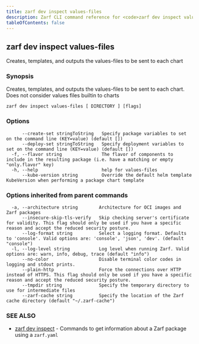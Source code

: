 ```yaml
---
title: zarf dev inspect values-files
description: Zarf CLI command reference for <code>zarf dev inspect values-files</code>.
tableOfContents: false
---
```


<!-- Page generated by Zarf; DO NOT EDIT -->

## zarf dev inspect values-files

Creates, templates, and outputs the values-files to be sent to each chart

### Synopsis

Creates, templates, and outputs the values-files to be sent to each chart. Does not consider values files builtin to charts

```
zarf dev inspect values-files [ DIRECTORY ] [flags]
```

### Options

```
      --create-set stringToString   Specify package variables to set on the command line (KEY=value) (default [])
      --deploy-set stringToString   Specify deployment variables to set on the command line (KEY=value) (default [])
  -f, --flavor string               The flavor of components to include in the resulting package (i.e. have a matching or empty "only.flavor" key)
  -h, --help                        help for values-files
      --kube-version string         Override the default helm template KubeVersion when performing a package chart template
```

### Options inherited from parent commands

```
  -a, --architecture string        Architecture for OCI images and Zarf packages
      --insecure-skip-tls-verify   Skip checking server's certificate for validity. This flag should only be used if you have a specific reason and accept the reduced security posture.
      --log-format string          Select a logging format. Defaults to 'console'. Valid options are: 'console', 'json', 'dev'. (default "console")
  -l, --log-level string           Log level when running Zarf. Valid options are: warn, info, debug, trace (default "info")
      --no-color                   Disable terminal color codes in logging and stdout prints.
      --plain-http                 Force the connections over HTTP instead of HTTPS. This flag should only be used if you have a specific reason and accept the reduced security posture.
      --tmpdir string              Specify the temporary directory to use for intermediate files
      --zarf-cache string          Specify the location of the Zarf cache directory (default "~/.zarf-cache")
```

### SEE ALSO

* [zarf dev inspect](/commands/zarf_dev_inspect/)	 - Commands to get information about a Zarf package using a `zarf.yaml`

